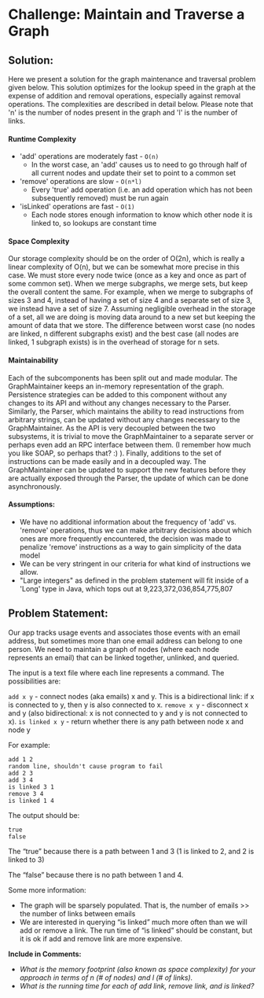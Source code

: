 # Challenge: Maintain and Traverse a Graph

## Solution:

Here we present a solution for the graph maintenance and traversal problem given below. This solution optimizes for the lookup speed in the graph at the expense of addition and removal operations, especially against removal operations. The complexities are described in detail below. Please note that 'n' is the number of nodes present in the graph and 'l' is the number of links.

#### Runtime Complexity
 - 'add' operations are moderately fast - `O(n)`
    - In the worst case, an 'add' causes us to need to go through half of all current nodes and update their set to point to a common set
 - 'remove' operations are slow - `O(n*l)`
    - Every 'true' add operation (i.e. an add operation which has not been subsequently removed) must be run again
 - 'isLinked' operations are fast - `O(1)`
    - Each node stores enough information to know which other node it is linked to, so lookups are constant time

#### Space Complexity
Our storage complexity should be on the order of O(2n), which is really a linear complexity of O(n), but we can be somewhat more precise in this case. We must store every node twice (once as a key and once as part of some common set). When we merge subgraphs, we merge sets, but keep the overall content the same. For example, when we merge to subgraphs of sizes 3 and 4, instead of having a set of size 4 and a separate set of size 3, we instead have a set of size 7. Assuming negligible overhead in the storage of a set, all we are doing is moving data around to a new set but keeping the amount of data that we store. The difference between worst case (no nodes are linked, n different subgraphs exist) and the best case (all nodes are linked, 1 subgraph exists) is in the overhead of storage for n sets.

#### Maintainability
Each of the subcomponents has been split out and made modular. The GraphMaintainer keeps an in-memory representation of the graph. Persistence strategies can be added to this component without any changes to its API and without any changes necessary to the Parser. Similarly, the Parser, which maintains the ability to read instructions from arbitrary strings, can be updated without any changes necessary to the GraphMaintainer. As the API is very decoupled between the two subsystems, it is trivial to move the GraphMaintainer to a separate server or perhaps even add an RPC interface between them. (I remember how much you like SOAP, so perhaps that? :) ). Finally, additions to the set of instructions can be made easily and in a decoupled way. The GraphMaintainer can be updated to support the new features before they are actually exposed through the Parser, the update of which can be done asynchronously.

#### Assumptions:
- We have no additional information about the frequency of 'add' vs. 'remove' operations, thus we can make arbitrary decisions about which ones are more frequently encountered, the decision was made to penalize 'remove' instructions as a way to gain simplicity of the data model
- We can be very stringent in our criteria for what kind of instructions we allow.
- "Large integers" as defined in the problem statement will fit inside of a 'Long' type in Java, which tops out at 9,223,372,036,854,775,807


## Problem Statement:

Our app tracks usage events and associates those events with an email address, but sometimes more than one email address can belong to one person. We need to maintain a graph of nodes (where each node represents an email) that can be linked together, unlinked, and queried.

The input is a text file where each line represents a command. The possibilities are:

`add x y` - connect nodes (aka emails) x and y. This is a bidirectional link: if x is connected to y, then y is also connected to x.
`remove x y` - disconnect x and y (also bidirectional: x is not connected to y and y is not connected to x).
`is linked x y` - return whether there is any path between node x and node y

For example:

```
add 1 2
random line, shouldn't cause program to fail
add 2 3
add 3 4
is linked 3 1
remove 3 4
is linked 1 4
```

The output should be:

```
true
false
```

The “true” because there is a path between 1 and 3 (1 is linked to 2, and 2 is linked to 3)

The “false” because there is no path between 1 and 4.

Some more information:

- The graph will be sparsely populated. That is, the number of emails >> the number of links between emails
- We are interested in querying “is linked” much more often than we will add or remove a link. The run time of “is linked” should be constant, but it is ok if add and remove link are more expensive.

**Include in Comments:**

- *What is the memory footprint (also known as space complexity) for your approach in terms of n (# of nodes) and l (# of links).*
- *What is the running time for each of add link, remove link, and is linked?*